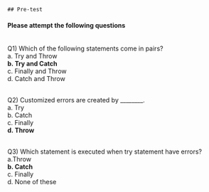     ## Pre-test
#### Please attempt the following questions
<br>
Q1)  Which of the following statements come in pairs?<br>
a. Try and Throw<br>
<b>b. Try and Catch</b><br>
c. Finally and Throw<br>
d. Catch and Throw<br><br>

Q2)   Customized errors are created by ________.<br>
a. Try<br>
b. Catch<br>
c. Finally<br>
<b>d. Throw</b><br><br>

Q3) Which statement is executed when try statement have errors?<br>
a.Throw<br>
<b>b. Catch</b><br>
c. Finally<br>
d. None of these<br>

